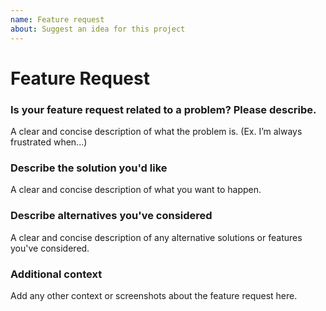 ```yaml
---
name: Feature request
about: Suggest an idea for this project
---
```


# Feature Request

### Is your feature request related to a problem? Please describe.
A clear and concise description of what the problem is. (Ex. I’m always frustrated when...)

### Describe the solution you'd like
A clear and concise description of what you want to happen.

### Describe alternatives you've considered
A clear and concise description of any alternative solutions or features you've considered.

### Additional context
Add any other context or screenshots about the feature request here.
